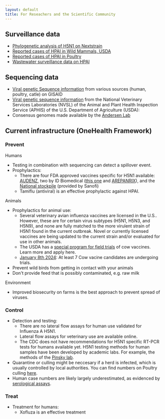 ```yaml
---
layout: default
title: For Reseachers and the Scientific Community
---
```


## Surveillance data
- [Phylogenetic analysis of H5N1 on Nextstrain](https://nextstrain.org/avian-flu/h5n1/ha/all-time@2024-06-18)
- [Reported cases of HPAI in Wild Mammals, USDA](https://www.aphis.usda.gov/livestock-poultry-disease/avian/avian-influenza/hpai-detections/mammals)
- [Reported cases of HPAI in Poultry](https://publicdashboards.dl.usda.gov/t/MRP_PUB/views/VS_Avian_HPAIConfirmedDetections2022/HPAI2022ConfirmedDetections?%3Aembed=y&%3AisGuestRedirectFromVizportal=y)
- [Wastewater surveillance data on HPAI](https://data.wastewaterscan.org/)

## Sequencing data
- [Viral genetic Sequence information](https://gisaid.org/) from various sources (human, poultry, catle) on GISAID
- [Viral genetic sequence information](https://www.ncbi.nlm.nih.gov/bioproject/PRJNA1102327) from the National Veterinary Services Laboratories (NVSL) of the Animal and Plant Health Inspection Service (APHIS) of the U.S. Department of Agriculture (USDA): 
- Consensus genomes made available by the [Andersen Lab](https://github.com/andersen-lab/avian-influenza)

## Current infrastructure (OneHealth Framework)

### Prevent
Humans
- Testing in combination with sequencing can detect a spillover event.
- Prophylactics: 
    - There are four FDA approved vaccines specific for H5N1 available: [AUDENZ](https://www.fda.gov/vaccines-blood-biologics/audenz), two by ID Biomedical ([this one](https://www.fda.gov/vaccines-blood-biologics/vaccines/influenza-h5n1-virus-monovalent-vaccine-adjuvanted) and [AREPANRIX](https://www.fda.gov/vaccines-blood-biologics/arepanrix)), and the [National stockpile](https://www.fda.gov/vaccines-blood-biologics/vaccines/influenza-virus-vaccine-h5n1-national-stockpile) (provided by Sanofi)
    - Tamiflu (antiviral) is an effective prophylactic against HPAI.

Animals
- Prophylactics for animal use: 
    - Several veterinary avian influenza vaccines are licensed in the U.S.. However, these are for certain virus subtypes (H5N1, H5N3, and H5N9), and none are fully matched to the more virulent strain of H5N1 found in the current outbreak. Novel or currently licensed vaccines are being updated to the current strain and/or evaluated for use in other animals.
    - The USDA has a [special program for field trials](https://www.aphis.usda.gov/news/program-update/cvb-notice-24-13-field-studies-nonviable-non-replicating-veterinary-vaccines) of cow vaccines. Learn more and apply here.
    - [January 8th 2024](https://www.usda.gov/about-usda/news/press-releases/2025/01/08/us-department-agriculture-announces-15-additional-states-onboard-national-milk-testing-strategy-h5n1): At least 7 Cow vacine candidates are undergoing trials.
- Prevent wild birds from getting in contact with your animals
- Don't provide feed that is possibly contaminated, e.g. raw milk

Environment
- Improved biosecurity on farms is the best approach to prevent spread of viruses.

### Control
- Detection and testing:
    - There are no lateral flow assays for human use validated for Influenza A H5N1. 
    - Lateral flow assays for veterinary use are available online. 
    - The CDC does not have recommendations for H5N1 specific RT-PCR tests for humans available yet. H5N1 testing methods for human samples have been developed by academic labs. For example, the methods of the [Pinsky lab](https://www.sciencedirect.com/science/article/pii/S1386653224000854?via%3Dihub).
- Quarantine or culling might be neccesary if a herd is infected, which is usually controlled by local authorities. You can find numbers on Poultry culling [here](https://publicdashboards.dl.usda.gov/t/MRP_PUB/views/VS_Avian_HPAIConfirmedDetections2022/HPAI2022ConfirmedDetections).
- Human case numbers are likely largely underestimated, as evidenced by [serological assays](https://www.cdc.gov/mmwr/volumes/73/wr/mm7344a3.htm).

### Treat
- Treatment for humans:
    - Xofluza is an effective treatment
